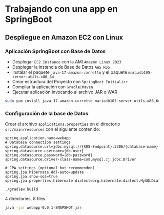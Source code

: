 # Trabajando con una app en SpringBoot

## Despliegue en Amazon EC2 con Linux

### Aplicación SpringBoot con Base de Datos

* Desplegar `EC2 Instance` con la AMI `Amazon Linux 2023`
* Desplegar la instancia de Base de Datos `AWS RDS`
* Instalar el paquete `java-17-amazon-corretto` y el paquete `mariadb105-server-utils.x86_64`
* Crear estructura del Proyecto con `SpringBoot Initializr`
* Compilar la aplicación con `Gradle|Maven`
* Ejecutar aplicación invocando al archivo JAR o WAR

```sh
sudo yum install java-17-amazon-corretto mariadb105-server-utils.x86_64
```

### Configuración de la base de Datos

Crear el archivo `applications.properties` en el directorio `src/main/resources` con el siguiente contenido:

```text
spring.application.name=webapp
# Database connection settings
spring.datasource.url=jdbc:mysql://{RDS-Endpoint}:3306/{database-name}
spring.datasource.username={db-user}
spring.datasource.password={db-password}
spring.datasource.driver-class-name=com.mysql.cj.jdbc.Driver

# JPA settings (optional but recommended)
spring.jpa.hibernate.ddl-auto=update
spring.jpa.show-sql=true
spring.jpa.properties.hibernate.dialect=org.hibernate.dialect.MySQLDialect
```

```sh
./gradlew build
```

4 directories, 8 files

```sh
java -jar webapp-0.0.1-SNAPSHOT.jar
```
